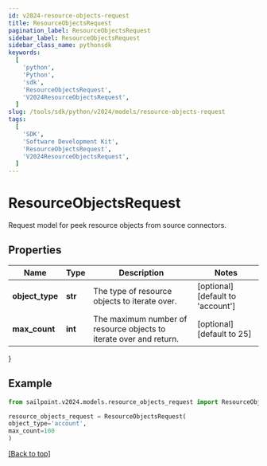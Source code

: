 ```yaml
---
id: v2024-resource-objects-request
title: ResourceObjectsRequest
pagination_label: ResourceObjectsRequest
sidebar_label: ResourceObjectsRequest
sidebar_class_name: pythonsdk
keywords:
  [
    'python',
    'Python',
    'sdk',
    'ResourceObjectsRequest',
    'V2024ResourceObjectsRequest',
  ]
slug: /tools/sdk/python/v2024/models/resource-objects-request
tags:
  [
    'SDK',
    'Software Development Kit',
    'ResourceObjectsRequest',
    'V2024ResourceObjectsRequest',
  ]
---
```


# ResourceObjectsRequest

Request model for peek resource objects from source connectors.

## Properties

| Name | Type | Description | Notes |
| --- | --- | --- | --- |
| **object_type** | **str** | The type of resource objects to iterate over. | [optional] [default to 'account'] |
| **max_count** | **int** | The maximum number of resource objects to iterate over and return. | [optional] [default to 25] |

}

## Example

```python
from sailpoint.v2024.models.resource_objects_request import ResourceObjectsRequest

resource_objects_request = ResourceObjectsRequest(
object_type='account',
max_count=100
)

```

[[Back to top]](#)
